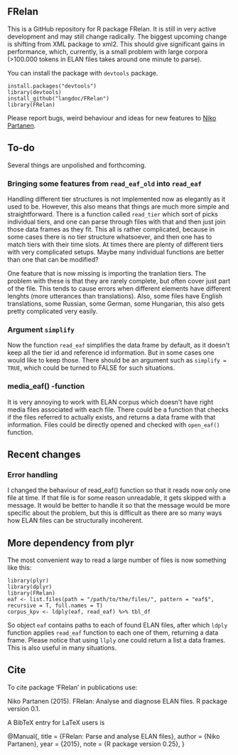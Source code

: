 ## FRelan

This is a GitHub repository for R package FRelan. It is still in very active development and may still change radically. The biggest upcoming change is shifting from XML package to xml2. This should give significant gains in performance, which, currently, is a small problem with large corpora (>100.000 tokens in ELAN files takes around one minute to parse).

You can install the package with `devtools` package.

    install.packages("devtools")
    library(devtools)
    install_github("langdoc/FRelan")
    library(FRelan)

Please report bugs, weird behaviour and ideas for new features to [Niko Partanen](nikotapiopartanen@gmail.com).

## To-do

Several things are unpolished and forthcoming.

### Bringing some features from `read_eaf_old` into `read_eaf`

Handling different tier structures is not implemented now as elegantly as it used to be. However, this also means that things are much more simple and straightforward. There is a function called `read_tier` which sort of picks individual tiers, and one can parse through files with that and then just join those data frames as they fit. This all is rather complicated, because in some cases there is no tier structure whatsoever, and then one has to match tiers with their time slots. At times there are plenty of different tiers with very complicated setups. Maybe many individual functions are better than one that can be modified?

One feature that is now missing is importing the tranlation tiers. The problem with these is that they are rarely complete, but often cover just part of the file. This tends to cause errors when different elements have different lenghts (more utterances than translations). Also, some files have English translations, some Russian, some German, some Hungarian, this also gets pretty complicated very easily.

### Argument `simplify`

Now the function `read_eaf` simplifies the data frame by default, as it doesn't keep all the tier id and reference id information. But in some cases one would like to keep those. There should be an argument such as `simplify = TRUE`, which could be turned to FALSE for such situations.

### media_eaf() -function

It is very annoying to work with ELAN corpus which doesn't have right media files associated with each file. There could be a function that checks if the files referred to actually exists, and returns a data frame with that information. Files could be directly opened and checked with `open_eaf()` function.

## Recent changes

### Error handling

I changed the behaviour of read_eaf() function so that it reads now only one file at time. If that file is for some reason unreadable, it gets skipped with a message. It would be better to handle it so that the message would be more specific about the problem, but this is difficult as there are so many ways how ELAN files can be structurally incoherent.

## More dependency from plyr

The most convenient way to read a large number of files is now something like this:

    library(plyr)
    library(dplyr)
    library(FRelan)
    eaf <- list.files(path = "/path/to/the/files/", pattern = "eaf$", recursive = T, full.names = T)
    corpus_kpv <- ldply(eaf, read_eaf) %>% tbl_df

So object `eaf` contains paths to each of found ELAN files, after which `ldply` function applies `read_eaf` function to each one of them, returning a data frame. Please notice that using `llply` one could return a list a data frames. This is also useful in many situations.

## Cite

To cite package ‘FRelan’ in publications use:

  Niko Partanen (2015). FRelan: Analyse and diagnose ELAN files. R package version 0.1.

A BibTeX entry for LaTeX users is

  @Manual{,
    title = {FRelan: Parse and analyse ELAN files},
    author = {Niko Partanen},
    year = {2015},
    note = {R package version 0.25},
  }
